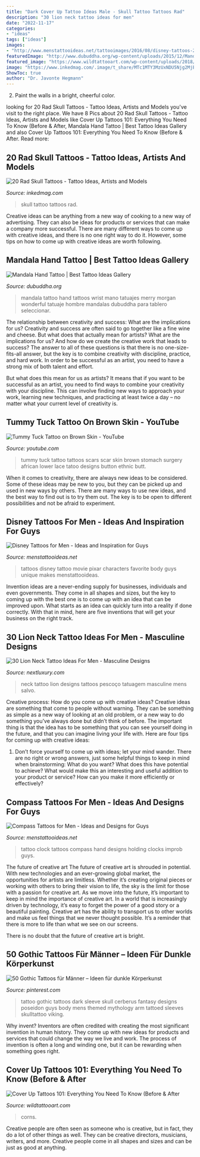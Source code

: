 ```yaml
---
title: "Dark Cover Up Tattoo Ideas Male - Skull Tattoo Tattoos Rad"
description: "30 lion neck tattoo ideas for men"
date: "2022-11-17"
categories:
- "ideas"
tags: ["ideas"]
images:
- "http://www.menstattooideas.net/tattooimages/2016/08/disney-tattoos-28.jpg"
featuredImage: "http://www.dubuddha.org/wp-content/uploads/2015/12/Mandala-Hand-Tattoo-by-Merry-Morgan.jpg"
featured_image: "https://www.wildtattooart.com/wp-content/uploads/2018/08/tattoo-cover-up-1408181.jpg"
image: "https://www.inkedmag.com/.image/t_share/MTc1MTY3MzUxNDU5Njg2MjEy/skull-tattoo-fb.jpg"
ShowToc: true
author: "Dr. Javonte Hegmann"
---
```



2. Paint the walls in a bright, cheerful color.

	

		
looking for 20 Rad Skull Tattoos - Tattoo Ideas, Artists and Models you've visit to the right place. We have 8 Pics about 20 Rad Skull Tattoos - Tattoo Ideas, Artists and Models like Cover Up Tattoos 101: Everything You Need To Know (Before &amp; After, Mandala Hand Tattoo | Best Tattoo Ideas Gallery and also Cover Up Tattoos 101: Everything You Need To Know (Before &amp; After. Read more:
		
    
## 20 Rad Skull Tattoos - Tattoo Ideas, Artists And Models

<img loading=lazy src="https://www.inkedmag.com/.image/t_share/MTc1MTY3MzUxNDU5Njg2MjEy/skull-tattoo-fb.jpg" onerror="this.onerror=null;this.src='https://tse1.mm.bing.net/th?id=OIP.55_3pTiHgIJMEHl8sEgGLwHaD4&amp;pid=15.1';" alt="20 Rad Skull Tattoos - Tattoo Ideas, Artists and Models">

_Source: inkedmag.com_

>skull tattoo tattoos rad. 

	

Creative ideas can be anything from a new way of cooking to a new way of advertising. They can also be ideas for products or services that can make a company more successful. There are many different ways to come up with creative ideas, and there is no one right way to do it. However, some tips on how to come up with creative ideas are worth following.

    
## Mandala Hand Tattoo | Best Tattoo Ideas Gallery

<img loading=lazy src="http://www.dubuddha.org/wp-content/uploads/2015/12/Mandala-Hand-Tattoo-by-Merry-Morgan.jpg" onerror="this.onerror=null;this.src='https://tse2.mm.bing.net/th?id=OIP.9yxuSwvmffosGWv1Dq785wHaHa&amp;pid=15.1';" alt="Mandala Hand Tattoo | Best Tattoo Ideas Gallery">

_Source: dubuddha.org_

>mandala tattoo hand tattoos wrist mano tatuajes merry morgan wonderful tatuaje hombre mandalas dubuddha para tablero seleccionar. 

	

The relationship between creativity and success: What are the implications for us?
Creativity and success are often said to go together like a fine wine and cheese. But what does that actually mean for artists? What are the implications for us? And how do we create the creative work that leads to success?
The answer to all of these questions is that there is no one-size-fits-all answer, but the key is to combine creativity with discipline, practice, and hard work. In order to be successful as an artist, you need to have a strong mix of both talent and effort.

But what does this mean for us as artists? It means that if you want to be successful as an artist, you need to find ways to combine your creativity with your discipline. This can involve finding new ways to approach your work, learning new techniques, and practicing at least twice a day – no matter what your current level of creativity is.

    
## Tummy Tuck Tattoo On Brown Skin - YouTube

<img loading=lazy src="https://i.ytimg.com/vi/RyKSmnZoMxM/hqdefault.jpg" onerror="this.onerror=null;this.src='https://tse1.mm.bing.net/th?id=OIP.CZCQcTKaqQD9-nOQr_DTlwHaFj&amp;pid=15.1';" alt="Tummy Tuck Tattoo on Brown Skin - YouTube">

_Source: youtube.com_

>tummy tuck tattoo tattoos scars scar skin brown stomach surgery african lower lace tatoo designs button ethnic butt. 

	

When it comes to creativity, there are always new ideas to be considered. Some of these ideas may be new to you, but they can be picked up and used in new ways by others. There are many ways to use new ideas, and the best way to find out is to try them out. The key is to be open to different possibilities and not be afraid to experiment.

    
## Disney Tattoos For Men - Ideas And Inspiration For Guys

<img loading=lazy src="http://www.menstattooideas.net/tattooimages/2016/08/disney-tattoos-28.jpg" onerror="this.onerror=null;this.src='https://tse2.mm.bing.net/th?id=OIP.ao74BcQDYrp5r983-Vge-gHaJ4&amp;pid=15.1';" alt="Disney Tattoos for Men - Ideas and Inspiration for Guys">

_Source: menstattooideas.net_

>tattoos disney tattoo movie pixar characters favorite body guys unique makes menstattooideas. 

	

Invention ideas are a never-ending supply for businesses, individuals and even governments. They come in all shapes and sizes, but the key to coming up with the best one is to come up with an idea that can be improved upon. What starts as an idea can quickly turn into a reality if done correctly. With that in mind, here are five inventions that will get your business on the right track.

    
## 30 Lion Neck Tattoo Ideas For Men - Masculine Designs

<img loading=lazy src="http://nextluxury.com/wp-content/uploads/lion-neck-tattoo-designs-for-men.jpg" onerror="this.onerror=null;this.src='https://tse1.mm.bing.net/th?id=OIP.P9BD4MpAL-DqLNk3zJGhdQAAAA&amp;pid=15.1';" alt="30 Lion Neck Tattoo Ideas For Men - Masculine Designs">

_Source: nextluxury.com_

>neck tattoo lion designs tattoos pescoço tatuagem masculine mens salvo. 

	

Creative process: How do you come up with creative ideas?
Creative ideas are something that come to people without warning. They can be something as simple as a new way of looking at an old problem, or a new way to do something you’ve always done but didn’t think of before. The important thing is that the idea has to be something that you can see yourself doing in the future, and that you can imagine living your life with. Here are four tips for coming up with creative ideas: 
1. Don’t force yourself to come up with ideas; let your mind wander. There are no right or wrong answers, just some helpful things to keep in mind when brainstorming: What do you want? What does this have potential to achieve? What would make this an interesting and useful addition to your product or service? How can you make it more efficiently or effectively? 


    
## Compass Tattoos For Men - Ideas And Designs For Guys

<img loading=lazy src="http://www.menstattooideas.net/tattooimages/2015/12/compass-tattoos-35.jpg" onerror="this.onerror=null;this.src='https://tse2.mm.bing.net/th?id=OIP.fLzA8-ztrYYSo-XWzr9ReAHaKi&amp;pid=15.1';" alt="Compass Tattoos for Men - Ideas and Designs for Guys">

_Source: menstattooideas.net_

>tattoo clock tattoos compass hand designs holding clocks improb guys. 

	

The future of creative art
The future of creative art is shrouded in potential. With new technologies and an ever-growing global market, the opportunities for artists are limitless. Whether it’s creating original pieces or working with others to bring their vision to life, the sky is the limit for those with a passion for creative art.
As we move into the future, it’s important to keep in mind the importance of creative art. In a world that is increasingly driven by technology, it’s easy to forget the power of a good story or a beautiful painting. Creative art has the ability to transport us to other worlds and make us feel things that we never thought possible. It’s a reminder that there is more to life than what we see on our screens.

There is no doubt that the future of creative art is bright.

    
## 50 Gothic Tattoos Für Männer – Ideen Für Dunkle Körperkunst

<img loading=lazy src="https://i.pinimg.com/736x/18/2e/42/182e42bf6e61fbc84794c8cc678bb82e.jpg" onerror="this.onerror=null;this.src='https://tse1.mm.bing.net/th?id=OIP.tZinuXtNAWIPhvAM3C_iSQAAAA&amp;pid=15.1';" alt="50 Gothic Tattoos für Männer – Ideen für dunkle Körperkunst">

_Source: pinterest.com_

>tattoo gothic tattoos dark sleeve skull cerberus fantasy designs poseidon guys body mens themed mythology arm tattoed sleeves skulltattoo viking. 

	

Why invent?
Inventors are often credited with creating the most significant invention in human history. They come up with new ideas for products and services that could change the way we live and work. The process of invention is often a long and winding one, but it can be rewarding when something goes right.

    
## Cover Up Tattoos 101: Everything You Need To Know (Before &amp; After

<img loading=lazy src="https://www.wildtattooart.com/wp-content/uploads/2018/08/tattoo-cover-up-1408181.jpg" onerror="this.onerror=null;this.src='https://tse4.mm.bing.net/th?id=OIP.Kfk9w3Q-rLp5FdDSsR0RswHaHa&amp;pid=15.1';" alt="Cover Up Tattoos 101: Everything You Need To Know (Before &amp; After">

_Source: wildtattooart.com_

>corns. 

	

Creative people are often seen as someone who is creative, but in fact, they do a lot of other things as well. They can be creative directors, musicians, writers, and more. Creative people come in all shapes and sizes and can be just as good at anything.

